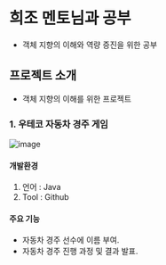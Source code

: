 # 희조 멘토님과 공부

- 객체 지향의 이해와 역량 증진을 위한 공부

## 프로젝트 소개

- 객체 지향의 이해를 위한 프로젝트

### 1. 우테코 자동차 경주 게임

![image](https://github.com/MoonByungHoon/query_dsl/assets/106061341/3d5d2775-66e2-4caa-9e67-b1cbd2f1731d)

#### 개발환경

1. 언어 : Java 
2. Tool : Github

#### 주요 기능

- 자동차 경주 선수에 이름 부여.
- 자동차 경주 진행 과정 및 결과 발표.
